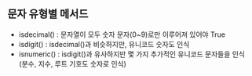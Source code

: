 ## 문자 유형별 메서드

- isdecimal() : 문자열이 모두 숫자 문자(0~9)로만 이루어져 있어야 True
- isdigit() : isdecimal()과 비슷하지만, 유니코드 숫자도 인식
- isnumeric() : isdigit()과 유사하지만 몇 가지 추가적인 유니코드 문자들을 인식 (분수, 지수, 루트 기호도 숫자로 인식)